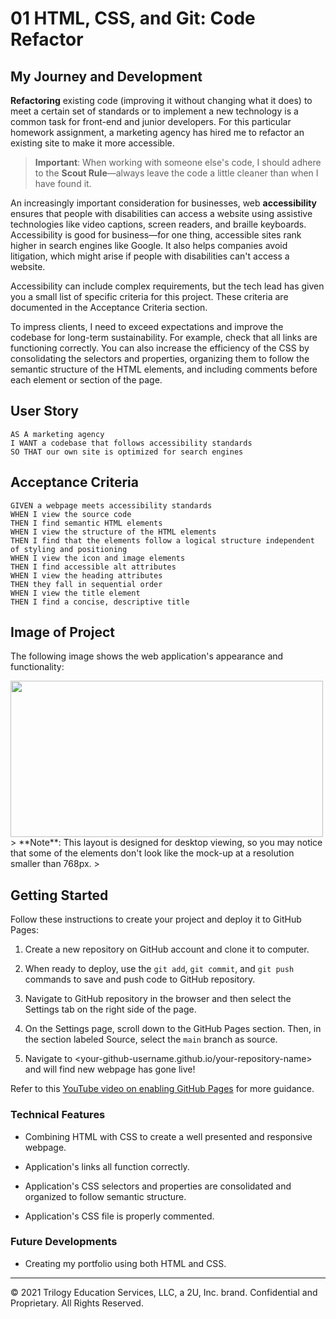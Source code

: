# 01 HTML, CSS, and Git: Code Refactor

## My Journey and Development

**Refactoring** existing code (improving it without changing what it does) to meet a certain set of standards or to implement a new technology is a common task for front-end and junior developers. For this particular homework assignment, a marketing agency has hired me to refactor an existing site to make it more accessible.

> **Important**: When working with someone else's code, I should adhere to the **Scout Rule**&mdash;always leave the code a little cleaner than when I have found it.

An increasingly important consideration for businesses, web **accessibility** ensures that people with disabilities can access a website using assistive technologies like video captions, screen readers, and braille keyboards. Accessibility is good for business&mdash;for one thing, accessible sites rank higher in search engines like Google. It also helps companies avoid litigation, which might arise if people with disabilities can't access a website.

Accessibility can include complex requirements, but the tech lead has given you a small list of specific criteria for this project. These criteria are documented in the Acceptance Criteria section.

To impress clients, I need to exceed expectations and improve the codebase for long-term sustainability. For example, check that all links are functioning correctly. You can also increase the efficiency of the CSS by consolidating the selectors and properties, organizing them to follow the semantic structure of the HTML elements, and including comments before each element or section of the page.

## User Story

```
AS A marketing agency
I WANT a codebase that follows accessibility standards
SO THAT our own site is optimized for search engines
```

## Acceptance Criteria

```
GIVEN a webpage meets accessibility standards
WHEN I view the source code
THEN I find semantic HTML elements
WHEN I view the structure of the HTML elements
THEN I find that the elements follow a logical structure independent of styling and positioning
WHEN I view the icon and image elements
THEN I find accessible alt attributes
WHEN I view the heading attributes
THEN they fall in sequential order
WHEN I view the title element
THEN I find a concise, descriptive title
```

## Image of Project

The following image shows the web application's appearance and functionality:



<image src="https://user-images.githubusercontent.com/94832331/160284838-85ad3728-45a1-43c2-b738-a0e841225d75.png" width=500 height=250> 
> **Note**: This layout is designed for desktop viewing, so you may notice that some of the elements don't look like the mock-up at a resolution smaller than 768px. 
> 

## Getting Started

Follow these instructions to create your project and deploy it to GitHub Pages:

1. Create a new repository on GitHub account and clone it to computer.

2. When ready to deploy, use the `git add`, `git commit`, and `git push` commands to save and push code to GitHub repository.

3. Navigate to GitHub repository in the browser and then select the Settings tab on the right side of the page.

4. On the Settings page, scroll down to the GitHub Pages section. Then, in the section labeled Source, select the `main` branch as source.

5. Navigate to <your-github-username.github.io/your-repository-name> and will find new webpage has gone live! 

Refer to this [YouTube video on enabling GitHub Pages](https://youtu.be/P4Mu1t5rIXg) for more guidance.



### Technical Features

- Combining HTML with CSS to create a well presented and responsive webpage.

- Application's links all function correctly.

- Application's CSS selectors and properties are consolidated and organized to follow semantic structure.

- Application's CSS file is properly commented.


### Future Developments

- Creating my portfolio using both HTML and CSS.




---

© 2021 Trilogy Education Services, LLC, a 2U, Inc. brand. Confidential and Proprietary. All Rights Reserved.

